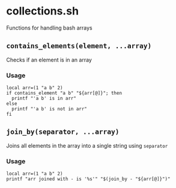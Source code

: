 # collections.sh

Functions for handling bash arrays

## `contains_elements(element, ...array)`

Checks if an element is in an array

### Usage

```
local arr=(1 "a b" 2)
if contains_element "a b" "${arr[@]}"; then
  printf "'a b' is in arr"
else
  printf "'a b' is not in arr"
fi
```

## `join_by(separator, ...array)`

Joins all elements in the array into a single string using `separator`

### Usage

```
local arr=(1 "a b" 2)
printf "arr joined with - is '%s'" "$(join_by - "${arr[@]}")"
```
